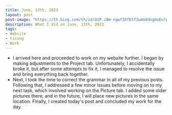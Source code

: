 ```yaml
---
title: June, 13th, 2023
layout: post
post-image: "https://th.bing.com/th/id/OIP.iBm-ngwfI6fE5f3wmUddngHaEo?pid=ImgDet&rs=1"
description: What I did on June, 13th, 2023
tags:
- Website
- Fixing
- Work
--- 
```



- I arrived here and proceeded to work on my website further. I began by making adjustments to the Project tab. Unfortunately, I accidentally broke it, but after some attempts to fix it, I managed to resolve the issue and bring everything back together.
- Next, I took the time to correct the grammar in all of my previous posts. Following that, I addressed a few minor issues before moving on to my next task, which involved working on the Picture tab. I added some older pictures there, and in the future, I will place new pictures in the same location. Finally, I created today's post and concluded my work for the day.